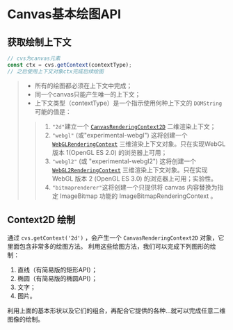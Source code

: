 
# Canvas基本绘图API

## 获取绘制上下文

```js
// cvs为canvas元素
const ctx = cvs.getContext(contextType);
// 之后使用上下文对象ctx完成后续绘图
```

> - 所有的绘图都必须在上下文中完成；
> - 同一个canvas只能产生唯一的上下文；
> - 上下文类型（contextType）是一个指示使用何种上下文的 `DOMString` 可能的值是：
>> 1. `"2d"`建立一个 [`CanvasRenderingContext2D`](https://developer.mozilla.org/zh-CN/docs/Web/API/CanvasRenderingContext2D) 二维渲染上下文；
>> 2. `"webgl"` (或"experimental-webgl") 这将创建一个 [`WebGLRenderingContext`](https://developer.mozilla.org/zh-CN/docs/Web/API/WebGLRenderingContext) 三维渲染上下文对象。只在实现WebGL 版本 1(OpenGL ES 2.0) 的浏览器上可用；
>> 3. `"webgl2"` (或 "experimental-webgl2") 这将创建一个 [`WebGL2RenderingContext`](https://developer.mozilla.org/zh-CN/docs/Web/API/WebGL2RenderingContext) 三维渲染上下文对象。只在实现 WebGL 版本 2 (OpenGL ES 3.0) 的浏览器上可用；实验性。
>> 4. `"bitmaprenderer"`这将创建一个只提供将 canvas 内容替换为指定 ImageBitmap 功能的 ImageBitmapRenderingContext 。

## Context2D 绘制

通过 `cvs.getContext('2d')` ，会产生一个 `CanvasRenderingContext2D` 对象，它里面包含非常多的绘图方法。
利用这些绘图方法，我们可以完成下列图形的绘制：
1. 直线（有简易版的矩形API）；
2. 椭圆（有简易版的椭圆API）；
3. 文字；
4. 图片。

利用上面的基本形状以及它们的组合，再配合它提供的各种...就可以完成任意二维图像的绘制。

